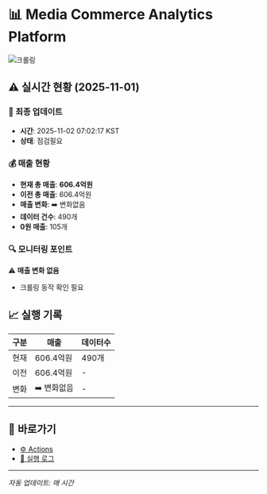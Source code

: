 # 📊 Media Commerce Analytics Platform

![크롤링](https://img.shields.io/badge/크롤링-점검필요-yellow)

## ⚠️ 실시간 현황 (2025-11-01)

### 📍 최종 업데이트
- **시간**: 2025-11-02 07:02:17 KST
- **상태**: 점검필요

### 💰 매출 현황
- **현재 총 매출**: **606.4억원**
- **이전 총 매출**: 606.4억원
- **매출 변화**: ➡️ 변화없음
- **데이터 건수**: 490개
- **0원 매출**: 105개

### 🔍 모니터링 포인트

⚠️ **매출 변화 없음**
- 크롤링 동작 확인 필요


## 📈 실행 기록

| 구분 | 매출 | 데이터수 |
|------|------|----------|
| 현재 | 606.4억원 | 490개 |
| 이전 | 606.4억원 | - |
| 변화 | ➡️ 변화없음 | - |

---

## 🔗 바로가기

- [⚙️ Actions](../../actions)
- [📝 실행 로그](../../actions/workflows/daily_scraping.yml)

---

*자동 업데이트: 매 시간*
